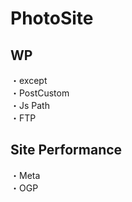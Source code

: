 # PhotoSite  

## WP  
・except                     
・PostCustom  
・Js Path  
・FTP

## Site Performance
・Meta  
・OGP
